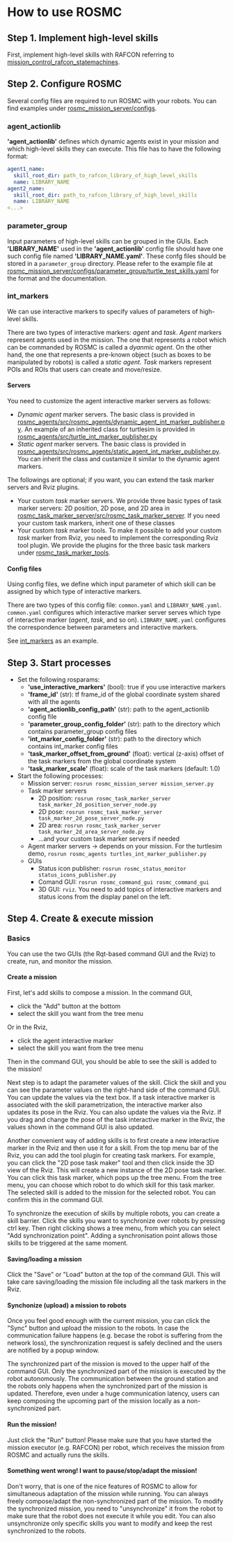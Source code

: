 # How to use ROSMC

## Step 1. Implement high-level skills
First, implement high-level skills with RAFCON referring to [mission_control_rafcon_statemachines](https://github.com/DLR-RM/mission_control_rafcon_statemachines.git).

## Step 2. Configure ROSMC
Several config files are required to run ROSMC with your robots.
You can find examples under [rosmc_mission_server/configs](rosmc_mission_server/configs).
### agent_actionlib
**'agent_actionlib'** defines which dynamic agents exist in your mission and which high-level skills they can execute.
This file has to have the following format:

```yaml
agent1_name: 
  skill_root_dir: path_to_rafcon_library_of_high_level_skills
  name: LIBRARY_NAME 
agent2_name:
  skill_root_dir: path_to_rafcon_library_of_high_level_skills
  name: LIBRARY_NAME
<...>
```

### parameter_group
Input parameters of high-level skills can be grouped in the GUIs.
Each **'LIBRARY_NAME'** used in the **'agent_actionlib'** config file should have one such config file named **'LIBRARY_NAME.yaml'**.
These confg files should be stored in a `parameter_group` directory.
Please refer to the example file at [rosmc_mission_server/configs/parameter_group/turtle_test_skills.yaml](rosmc_mission_server/configs/parameter_group/turtle_test_skills.yaml) for the format and the documentation.

### int_markers
We can use interactive markers to specify values of parameters of high-level skills.

There are two types of interactive markers: *agent* and *task*.
*Agent* markers represent agents used in the mission.
The one that represents a robot which can be commanded by ROSMC is called a *dyanmic agent*.
On the other hand, the one that represents a pre-known object (such as boxes to be manipulated by robots) is called a *static agent*.
*Task* markers represent POIs and ROIs that users can create and move/resize.

#### Servers
You need to customize the agent interactive marker servers as follows:
- *Dynamic agent* marker servers.
  The basic class is provided in [rosmc_agents/src/rosmc_agents/dynamic_agent_int_marker_publisher.py](rosmc_agents/src/rosmc_agents/dynamic_agent_int_marker_publisher.py).
  An example of an inherited class for turtlesim is provided in [rosmc_agents/src/turtle_int_marker_publisher.py](rosmc_agents/src/turtle_int_marker_publisher.py)
- *Static agent* marker servers.
  The basic class is provided in [rosmc_agents/src/rosmc_agents/static_agent_int_marker_publisher.py](rosmc_agents/src/rosmc_agents/static_agent_int_marker_publisher.py).
  You can inherit the class and custamize it similar to the dynamic agent markers.

The followings are optional; if you want, you can extend the task marker servers and Rviz plugins.
- Your custom *task* marker servers.
  We provide three basic types of task marker servers: 2D position, 2D pose, and 2D area in [rosmc_task_marker_server/src/rosmc_task_marker_server](rosmc_task_marker_server/src/rosmc_task_marker_server).
  If you need your custom task markers, inherit one of these classes 
- Your custom *task* marker tools.
  To make it possible to add your custom *task* marker from Rviz, you need to implement the corresponding Rviz tool plugin.
  We provide the plugins for the three basic task markers under [rosmc_task_marker_tools](rosmc_task_marker_tools).

#### Config files
Using config files, we define which input parameter of which skill can be assigned by which type of interactive markers.

There are two types of this config file: `common.yaml` and `LIBRARY_NAME.yaml`.
`common.yaml` configures which interactive marker server serves which type of interactive marker (*agent*, *task*, and so on).
`LIBRARY_NAME.yaml` configures the correspondence between parameters and interactive markers.

See [int_markers](rosmc_mission_server/configs/int_markers) as an example.


## Step 3. Start processes
* Set the following rosparams:
  * **'use_interactive_markers'** (bool): true if you use interactive markers
  * **'frame_id'** (str): tf frame_id of the global coordinate system shared with all the agents
  * **'agent_actionlib_config_path'** (str): path to the agent_actionlib config file
  * **'parameter_group_config_folder'** (str): path to the directory which contains parameter_group config files
  * **'int_marker_config_folder'** (str): path to the directory which contains int_marker config files
  * **'task_marker_offset_from_ground'** (float): vertical (z-axis) offset of the task markers from the global coordinate system
  * **'task_marker_scale'** (float): scale of the task markers (default: 1.0)
* Start the following processes:
  * Mission server: `rosrun rosmc_mission_server mission_server.py`
  * Task marker servers
    * 2D position: `rosrun rosmc_task_marker_server task_marker_2d_position_server_node.py`
    * 2D pose: `rosrun rosmc_task_marker_server task_marker_2d_pose_server_node.py`
    * 2D area: `rosrun rosmc_task_marker_server task_marker_2d_area_server_node.py`
    * ...and your custom task marker servers if needed
  * Agent marker servers -> depends on your mission. For the turtlesim demo, `rosrun rosmc_agents turtles_int_marker_publisher.py`
  * GUIs
    * Status icon publisher: `rosrun rosmc_status_monitor status_icons_publisher.py`
    * Comand GUI: `rosrun rosmc_command_gui rosmc_command_gui`
    * 3D GUI: `rviz`. You need to add topics of interactive markers and status icons from the display panel on the left.

## Step 4. Create & execute mission

### Basics
You can use the two GUIs (the Rqt-based command GUI and the Rviz) to create, run, and monitor the mission.

#### Create a mission
First, let's add skills to compose a mission.
In the command GUI,
- click the "Add" button at the bottom
- select the skill you want from the tree menu

Or in the Rviz,
- click the agent interactive marker
- select the skill you want from the tree menu

Then in the command GUI, you should be able to see the skill is added to the mission!

Next step is to adapt the parameter values of the skill.
Click the skill and you can see the parameter values on the right-hand side of the command GUI.
You can update the values via the text box.
If a task interactive marker is associated with the skill parametrization, the interactive marker also updates its pose in the Rviz.
You can also update the values via the Rviz.
If you drag and change the pose of the task interactive marker in the Rviz, the values shown in the command GUI is also updated.

Another convenient way of adding skills is to first create a new interactive marker in the Rviz and then use it for a skill.
From the top menu bar of the Rviz, you can add the tool plugin for creating task markers.
For example, you can click the "2D pose task maker" tool and then click inside the 3D view of the Rviz.
This will create a new instance of the 2D pose task marker.
You can click this task marker, which pops up the tree menu.
From the tree menu, you can choose which robot to do which skill for this task marker.
The selected skill is added to the mission for the selected robot.
You can confirm this in the command GUI.

To synchronize the execution of skills by multiple robots, you can create a skill barrier.
Click the skills you want to synchronize over robots by pressing ctrl key.
Then right clicking shows a tree menu, from which you can select "Add synchronization point".
Adding a synchronisation point allows those skills to be triggered at the same moment.

#### Saving/loading a mission
Click the "Save" or "Load" button at the top of the command GUI.
This will take care saving/loading the mission file including all the task markers in the Rviz.

#### Synchonize (upload) a mission to robots
Once you feel good enough with the current mission, you can click the "Sync" button and upload the mission to the robots.
In case the communication failure happens (e.g. becase the robot is suffering from the network loss), the synchronization request is safely declined and the users are notified by a popup window.

The synchronized part of the mission is moved to the upper half of the command GUI.
Only the synchronized part of the mission is executed by the robot autonomously.
The communication between the ground station and the robots only happens when the synchronized part of the mission is updated.
Therefore, even under a huge communication latency, users can keep composing the upcoming part of the mission locally as a non-synchronized part.

#### Run the mission!
Just click the "Run" button!
Please make sure that you have started the mission executor (e.g. RAFCON) per robot, which receives the mission from ROSMC and actually runs the skills.

#### Something went wrong! I want to pause/stop/adapt the mission!
Don't worry, that is one of the nice features of ROSMC to allow for simultaneous adaptation of the mission while running.
You can always freely compose/adapt the non-synchronized part of the mission.
To modify the synchronized mission, you need to "unsynchronize" it from the robot to make sure that the robot does not execute it while you edit.
You can also unsynchronize only specific skills you want to modify and keep the rest synchronized to the robots.
